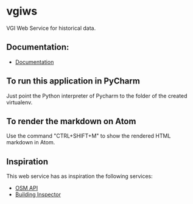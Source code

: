 # vgiws

VGI Web Service for historical data.


## Documentation:

- [Documentation](doc/README.md)


## To run this application in PyCharm

Just point the Python interpreter of Pycharm to the folder of the created virtualenv.


## To render the markdown on Atom

Use the command "CTRL+SHIFT+M" to show the rendered HTML markdown in Atom.


## Inspiration

This web service has as inspiration the following services:

- [OSM API](http://wiki.openstreetmap.org/wiki/API_v0.6)
- [Building Inspector](https://buildinginspector.nypl.org/data)
